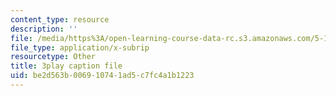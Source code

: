 ```yaml
---
content_type: resource
description: ''
file: /media/https%3A/open-learning-course-data-rc.s3.amazonaws.com/5-111sc-principles-of-chemical-science-fall-2014/be2d563b006910741ad5c7fc4a1b1223_Hc5ODj1Ml6c.srt
file_type: application/x-subrip
resourcetype: Other
title: 3play caption file
uid: be2d563b-0069-1074-1ad5-c7fc4a1b1223
---
```

